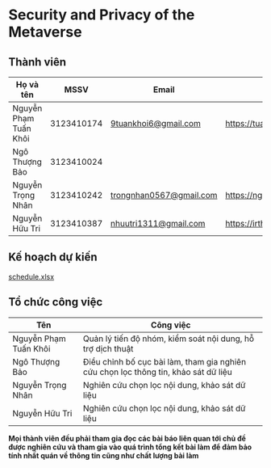 # Security and Privacy of the Metaverse

## Thành viên
| Họ và tên               | MSSV        | Email                             | Website cá nhân              |
|-------------------------|-------------|-----------------------------------|------------------------------|
| Nguyễn Phạm Tuấn Khôi   | 3123410174  | 9tuankhoi6@gmail.com              | https://tuankhoi18.github.io |
| Ngô Thượng Bảo          | 3123410024  |                                   |                              |
| Nguyễn Trọng Nhân       | 3123410242  | trongnhan0567@gmail.com           | https://nguyentrongnhan2211.github.io/trongnhan1705.github.io|
| Nguyễn Hữu Tri          | 3123410387  | nhuutri1311@gmail.com             | https://irthn1311.github.io/HuuTri.github.io|

## Kế hoạch dự kiến
[schedule.xlsx](https://github.com/user-attachments/files/19232770/schedule.xlsx)

## Tổ chức công việc
| Tên | Công việc |
|-----|-----------|
|Nguyễn Phạm Tuấn Khôi| Quản lý tiến độ nhóm, kiểm soát nội dung, hỗ trợ dịch thuật |
|Ngô Thượng Bảo | Điều chỉnh bố cục bài làm, tham gia nghiên cứu chọn lọc thông tin, khảo sát dữ liệu |
|Nguyễn Trọng Nhân| Nghiên cứu chọn lọc nội dung, khảo sát dữ liệu |
|Nguyễn Hữu Tri | Nghiên cứu chọn lọc nội dung, khảo sát dữ liệu |

**Mọi thành viên đều phải tham gia đọc các bài báo liên quan tới chủ đề được nghiên cứu và tham gia vào quá trình tổng kết bài làm để đảm bảo tính nhất quán về thông tin cũng như chất lượng bài làm**
